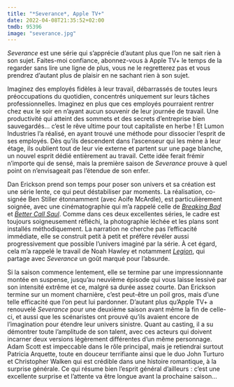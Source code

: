 ```yaml
---
title: "*Severance*, Apple TV+"
date: 2022-04-08T21:35:52+02:00
tmdb: 95396 
image: "severance.jpg"
---
```


*Severance* est une série qui s’apprécie d’autant plus que l’on ne sait rien à son sujet. Faites-moi confiance, abonnez-vous à Apple TV+ le temps de la regarder sans lire une ligne de plus, vous ne le regretterez pas et vous prendrez d’autant plus de plaisir en ne sachant rien à son sujet.

Imaginez des employés fidèles à leur travail, débarrassés de toutes leurs préoccupations du quotidien, concentrés uniquement sur leurs tâches professionnelles. Imaginez en plus que ces employés pourraient rentrer chez eux le soir en n’ayant aucun souvenir de leur journée de travail. Une productivité qui atteint des sommets et des secrets d’entreprise bien sauvegardés… c’est le rêve ultime pour tout capitaliste en herbe ! Et Lumon Industries l’a réalisé, en ayant trouvé une méthode pour dissocier l’esprit de ses employés. Dès qu’ils descendent dans l’ascenseur qui les mène à leur étage, ils oublient tout de leur vie externe et partent sur une page blanche, un nouvel esprit dédié entièrement au travail. Cette idée ferait frémir n’importe qui de sensé, mais la première saison de *Severance* prouve à quel point on n’envisageait pas l’étendue de son enfer.

Dan Erickson prend son temps pour poser son univers et sa création est une série lente, ce qui peut déstabiliser par moments. La réalisation, co-signée Ben Stiller étonnamment (avec Aoife McArdle), est particulièrement soignée, avec une cinématographie qui m’a rappelé celle de [*Breaking Bad*](https://voiretmanger.fr/breaking-bad-gilligan/) et [*Better Call Saul*](https://voiretmanger.fr/better-call-saul-gilligan-gould-amc/). Comme dans ces deux excellentes séries, le cadre est toujours soigneusement réfléchi, la photographie léchée et les plans sont installés méthodiquement. La narration ne cherche pas l’efficacité immédiate, elle se construit petit à petit et préfère révéler aussi progressivement que possible l’univers imaginé par la série. À cet égard, cela m’a rappelé le travail de Noah Hawley et notamment [*Legion*](https://voiretmanger.fr/legion-hawley-fx/), qui partage avec *Severance* un goût marqué pour l’absurde. 

Si la saison commence lentement, elle se termine par une impressionnante montée en suspense, jusqu’au neuvième épisode qui vous laisse lessivé par son intensité extrême et ce, malgré sa durée assez courte. Dan Erickson termine sur un moment charnière, c’est peut-être un poil gros, mais d’une telle efficacité que l’on peut lui pardonner. D’autant plus qu’Apple TV+ a renouvelé *Severance* pour une deuxième saison avant même la fin de celle-ci, et aussi que les scénaristes ont prouvé qu’ils avaient encore de l’imagination pour étendre leur univers sinistre. Quant au casting, il a su démontrer toute l’amplitude de son talent, avec ces acteurs qui doivent incarner deux versions légèrement différentes d’un même personnage. Adam Scott est impeccable dans le rôle principal, mais je retiendrai surtout Patricia Arquette, toute en douceur terrifiante ainsi que le duo John Turturo et Christopher Walken qui est crédible dans une histoire romantique, à la surprise générale. Ce qui résume bien l’esprit général d’ailleurs : c’est une excellente surprise et l’attente va être longue avant la prochaine saison…